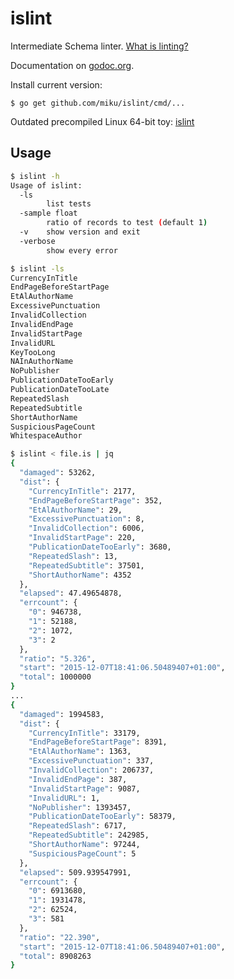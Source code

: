 islint
======

Intermediate Schema linter. [What is linting?](http://stackoverflow.com/questions/8503559/what-is-linting)

Documentation on [godoc.org](https://godoc.org/github.com/miku/islint).

Install current version:

    $ go get github.com/miku/islint/cmd/...

Outdated precompiled Linux 64-bit toy: [islint](https://github.com/miku/islint/releases/download/v0.1.4/islint)

Usage
-----

```sh
$ islint -h
Usage of islint:
  -ls
        list tests
  -sample float
        ratio of records to test (default 1)
  -v    show version and exit
  -verbose
        show every error

$ islint -ls
CurrencyInTitle
EndPageBeforeStartPage
EtAlAuthorName
ExcessivePunctuation
InvalidCollection
InvalidEndPage
InvalidStartPage
InvalidURL
KeyTooLong
NAInAuthorName
NoPublisher
PublicationDateTooEarly
PublicationDateTooLate
RepeatedSlash
RepeatedSubtitle
ShortAuthorName
SuspiciousPageCount
WhitespaceAuthor

$ islint < file.is | jq
{
  "damaged": 53262,
  "dist": {
    "CurrencyInTitle": 2177,
    "EndPageBeforeStartPage": 352,
    "EtAlAuthorName": 29,
    "ExcessivePunctuation": 8,
    "InvalidCollection": 6006,
    "InvalidStartPage": 220,
    "PublicationDateTooEarly": 3680,
    "RepeatedSlash": 13,
    "RepeatedSubtitle": 37501,
    "ShortAuthorName": 4352
  },
  "elapsed": 47.49654878,
  "errcount": {
    "0": 946738,
    "1": 52188,
    "2": 1072,
    "3": 2
  },
  "ratio": "5.326",
  "start": "2015-12-07T18:41:06.50489407+01:00",
  "total": 1000000
}
...
{
  "damaged": 1994583,
  "dist": {
    "CurrencyInTitle": 33179,
    "EndPageBeforeStartPage": 8391,
    "EtAlAuthorName": 1363,
    "ExcessivePunctuation": 337,
    "InvalidCollection": 206737,
    "InvalidEndPage": 387,
    "InvalidStartPage": 9087,
    "InvalidURL": 1,
    "NoPublisher": 1393457,
    "PublicationDateTooEarly": 58379,
    "RepeatedSlash": 6717,
    "RepeatedSubtitle": 242985,
    "ShortAuthorName": 97244,
    "SuspiciousPageCount": 5
  },
  "elapsed": 509.939547991,
  "errcount": {
    "0": 6913680,
    "1": 1931478,
    "2": 62524,
    "3": 581
  },
  "ratio": "22.390",
  "start": "2015-12-07T18:41:06.50489407+01:00",
  "total": 8908263
}
```
